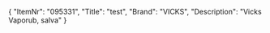 {
  "ItemNr": "095331",
  "Title": "test",
  "Brand": "VICKS",
  "Description": "Vicks Vaporub, salva"
}
